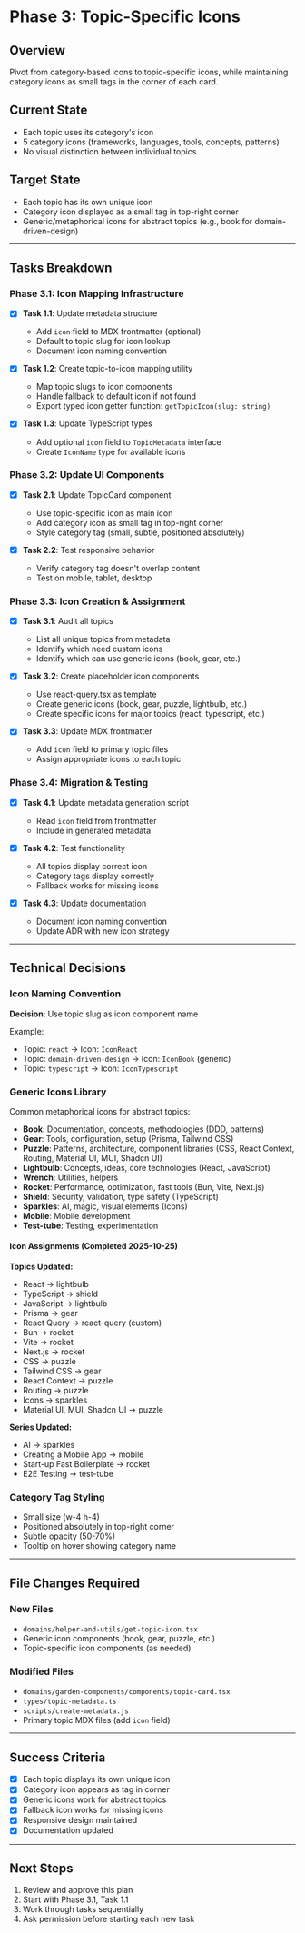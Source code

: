 # Phase 3: Topic-Specific Icons

## Overview

Pivot from category-based icons to topic-specific icons, while maintaining category icons as small tags in the corner of each card.

## Current State

- Each topic uses its category's icon
- 5 category icons (frameworks, languages, tools, concepts, patterns)
- No visual distinction between individual topics

## Target State

- Each topic has its own unique icon
- Category icon displayed as a small tag in top-right corner
- Generic/metaphorical icons for abstract topics (e.g., book for domain-driven-design)

---

## Tasks Breakdown

### Phase 3.1: Icon Mapping Infrastructure

- [x] **Task 1.1**: Update metadata structure

  - Add `icon` field to MDX frontmatter (optional)
  - Default to topic slug for icon lookup
  - Document icon naming convention

- [x] **Task 1.2**: Create topic-to-icon mapping utility

  - Map topic slugs to icon components
  - Handle fallback to default icon if not found
  - Export typed icon getter function: `getTopicIcon(slug: string)`

- [x] **Task 1.3**: Update TypeScript types
  - Add optional `icon` field to `TopicMetadata` interface
  - Create `IconName` type for available icons

### Phase 3.2: Update UI Components

- [x] **Task 2.1**: Update TopicCard component

  - Use topic-specific icon as main icon
  - Add category icon as small tag in top-right corner
  - Style category tag (small, subtle, positioned absolutely)

- [x] **Task 2.2**: Test responsive behavior
  - Verify category tag doesn't overlap content
  - Test on mobile, tablet, desktop

### Phase 3.3: Icon Creation & Assignment

- [x] **Task 3.1**: Audit all topics

  - List all unique topics from metadata
  - Identify which need custom icons
  - Identify which can use generic icons (book, gear, etc.)

- [x] **Task 3.2**: Create placeholder icon components

  - Use react-query.tsx as template
  - Create generic icons (book, gear, puzzle, lightbulb, etc.)
  - Create specific icons for major topics (react, typescript, etc.)

- [x] **Task 3.3**: Update MDX frontmatter
  - Add `icon` field to primary topic files
  - Assign appropriate icons to each topic

### Phase 3.4: Migration & Testing

- [x] **Task 4.1**: Update metadata generation script

  - Read `icon` field from frontmatter
  - Include in generated metadata

- [x] **Task 4.2**: Test functionality

  - All topics display correct icon
  - Category tags display correctly
  - Fallback works for missing icons

- [x] **Task 4.3**: Update documentation
  - Document icon naming convention
  - Update ADR with new icon strategy

---

## Technical Decisions

### Icon Naming Convention

**Decision**: Use topic slug as icon component name

Example:

- Topic: `react` → Icon: `IconReact`
- Topic: `domain-driven-design` → Icon: `IconBook` (generic)
- Topic: `typescript` → Icon: `IconTypescript`

### Generic Icons Library

Common metaphorical icons for abstract topics:

- **Book**: Documentation, concepts, methodologies (DDD, patterns)
- **Gear**: Tools, configuration, setup (Prisma, Tailwind CSS)
- **Puzzle**: Patterns, architecture, component libraries (CSS, React Context, Routing, Material UI, MUI, Shadcn UI)
- **Lightbulb**: Concepts, ideas, core technologies (React, JavaScript)
- **Wrench**: Utilities, helpers
- **Rocket**: Performance, optimization, fast tools (Bun, Vite, Next.js)
- **Shield**: Security, validation, type safety (TypeScript)
- **Sparkles**: AI, magic, visual elements (Icons)
- **Mobile**: Mobile development
- **Test-tube**: Testing, experimentation

#### Icon Assignments (Completed 2025-10-25)
**Topics Updated:**
- React → lightbulb
- TypeScript → shield
- JavaScript → lightbulb
- Prisma → gear
- React Query → react-query (custom)
- Bun → rocket
- Vite → rocket
- Next.js → rocket
- CSS → puzzle
- Tailwind CSS → gear
- React Context → puzzle
- Routing → puzzle
- Icons → sparkles
- Material UI, MUI, Shadcn UI → puzzle

**Series Updated:**
- AI → sparkles
- Creating a Mobile App → mobile
- Start-up Fast Boilerplate → rocket
- E2E Testing → test-tube

### Category Tag Styling

- Small size (w-4 h-4)
- Positioned absolutely in top-right corner
- Subtle opacity (50-70%)
- Tooltip on hover showing category name

---

## File Changes Required

### New Files

- `domains/helper-and-utils/get-topic-icon.tsx`
- Generic icon components (book, gear, puzzle, etc.)
- Topic-specific icon components (as needed)

### Modified Files

- `domains/garden-components/components/topic-card.tsx`
- `types/topic-metadata.ts`
- `scripts/create-metadata.js`
- Primary topic MDX files (add `icon` field)

---

## Success Criteria

- [x] Each topic displays its own unique icon
- [x] Category icon appears as tag in corner
- [x] Generic icons work for abstract topics
- [x] Fallback icon works for missing icons
- [x] Responsive design maintained
- [x] Documentation updated

---

## Next Steps

1. Review and approve this plan
2. Start with Phase 3.1, Task 1.1
3. Work through tasks sequentially
4. Ask permission before starting each new task
